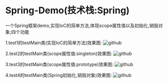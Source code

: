 # Spring-Demo(技术栈:Spring)
一个Spring框架demo,实现IoC的简单方法,体现scope属性值以及初始化,销毁对象;四个功能

1.test1的testMain类(实现IoC的简单方法)效果图:
![github](https://github.com/MaoZiYang/Spring-Demo/blob/master/src/image/test1.png)

2.test2的testMain类(scope属性值:singleton)效果图:
![github](https://github.com/MaoZiYang/Spring-Demo/blob/master/src/image/test2.png)  

3.test3的testMain类(scope属性值:prototype)效果图:
![github](https://github.com/MaoZiYang/Spring-Demo/blob/master/src/image/test3.png)  

4.test4的testMain类(Spring初始化,销毁对象)效果图:
![github](https://github.com/MaoZiYang/Spring-Demo/blob/master/src/image/test4.png)
